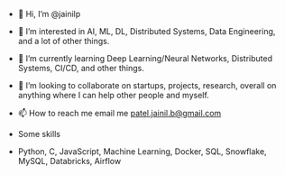 - 👋 Hi, I’m @jainilp
- 👀 I’m interested in AI, ML, DL, Distributed Systems, Data Engineering, and a lot of other things.
- 🌱 I’m currently learning Deep Learning/Neural Networks, Distributed Systems, CI/CD, and other things.
- 💞️ I’m looking to collaborate on startups, projects, research, overall on anything where I can help other people and myself.
- 📫 How to reach me email me patel.jainil.b@gmail.com

- Some skills

- Python, C, JavaScript, Machine Learning, Docker, SQL, Snowflake, MySQL, Databricks, Airflow

<!---
jainilp/jainilp is a ✨ special ✨ repository because its `README.md` (this file) appears on your GitHub profile.
You can click the Preview link to take a look at your changes.
--->
